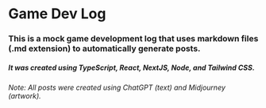 # Game Dev Log

### This is a mock game development log that uses markdown files (.md extension) to automatically generate posts.

##### It was created using TypeScript, React, NextJS, Node, and Tailwind CSS.

###### Note: All posts were created using ChatGPT (text) and Midjourney (artwork).
